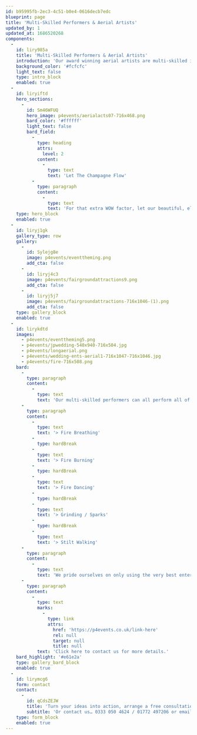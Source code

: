 ```yaml
---
id: b95995fb-2ec3-4c51-b0e4-0616decb7edc
blueprint: page
title: 'Multi-Skilled Performers & Aerial Artists'
updated_by: 1
updated_at: 1686520268
components:
  -
    id: liry985a
    title: 'Multi-Skilled Performers & Aerial Artists'
    introduction: 'Our award winning aerial artists are multi-skilled in a number of disciplines and are simply perfect for marquee events. With silks that beautifully complement the marquee linings available in a whole range of stunning colours, what better way to make an impact. Our multi-skilled performers are an ideal way to ensure your entertainment budget stretches as far as possible. Skilled in multiple disciplines they can breathe fire, body burn, and even perform a choreographed dance routine to accompany your musical entertainment.'
    background_color: '#fcfcfc'
    light_text: false
    type: intro_block
    enabled: true
  -
    id: liryiftd
    hero_sections:
      -
        id: Sm46WFUQ
        hero_image: p4events/aerialacts07-716x468.png
        bard_color: '#ffffff'
        light_text: false
        bard_field:
          -
            type: heading
            attrs:
              level: 2
            content:
              -
                type: text
                text: 'Let The Champagne Flow'
          -
            type: paragraph
            content:
              -
                type: text
                text: 'For that extra WOW factor, let our beautiful, elegant aerial artists dazzle guests on arrival as they pour champagne whilst suspended from an aerial hoop.'
    type: hero_block
    enabled: true
  -
    id: liryj1gk
    gallery_type: row
    gallery:
      -
        id: Sylejg8e
        image: p4events/eventtheming.png
        add_cta: false
      -
        id: liryj4c3
        image: p4events/fairgroundattractions9.png
        add_cta: false
      -
        id: liryj5j7
        image: p4events/fairgroundattractions-716x1046-(1).png
        add_cta: false
    type: gallery_block
    enabled: true
  -
    id: lirykdtd
    images:
      - p4events/eventtheming5.png
      - p4events/jpwedding-540x940-716x504.jpg
      - p4events/longaerial.png
      - p4events/wedding-ents-aerial1-716x1047-716x1046.jpg
      - p4events/fire-716x508.png
    bard:
      -
        type: paragraph
        content:
          -
            type: text
            text: 'Our multi-skilled performers can all perform all of the following, with a range of striking costumes available to suit any theme:'
      -
        type: paragraph
        content:
          -
            type: text
            text: '> Fire Breathing'
          -
            type: hardBreak
          -
            type: text
            text: '> Fire Burning'
          -
            type: hardBreak
          -
            type: text
            text: '> Fire Dancing'
          -
            type: hardBreak
          -
            type: text
            text: '> Grinding / Sparks'
          -
            type: hardBreak
          -
            type: text
            text: '> Stilt Walking'
      -
        type: paragraph
        content:
          -
            type: text
            text: 'We pride ourselves on only using the very best entertainers in the industry who all come complete with full insurance and risk assessments. So the only thing you need to worry about is enjoying the show.'
      -
        type: paragraph
        content:
          -
            type: text
            marks:
              -
                type: link
                attrs:
                  href: 'https://p4events.co.uk/link-here'
                  rel: null
                  target: null
                  title: null
            text: 'Click here to contact us for more details.'
    bard_highlight: '#e61e2a'
    type: gallery_bard_block
    enabled: true
  -
    id: lirymcg6
    form: contact
    contact:
      -
        id: qCdsZEJW
        title: 'Turn your ideas into action, arrange a free consultation'
        subtitle: 'Or contact us… 0333 050 4624 / 01772 497206 or email us: info@p4events.co.uk'
    type: form_block
    enabled: true
---
```

